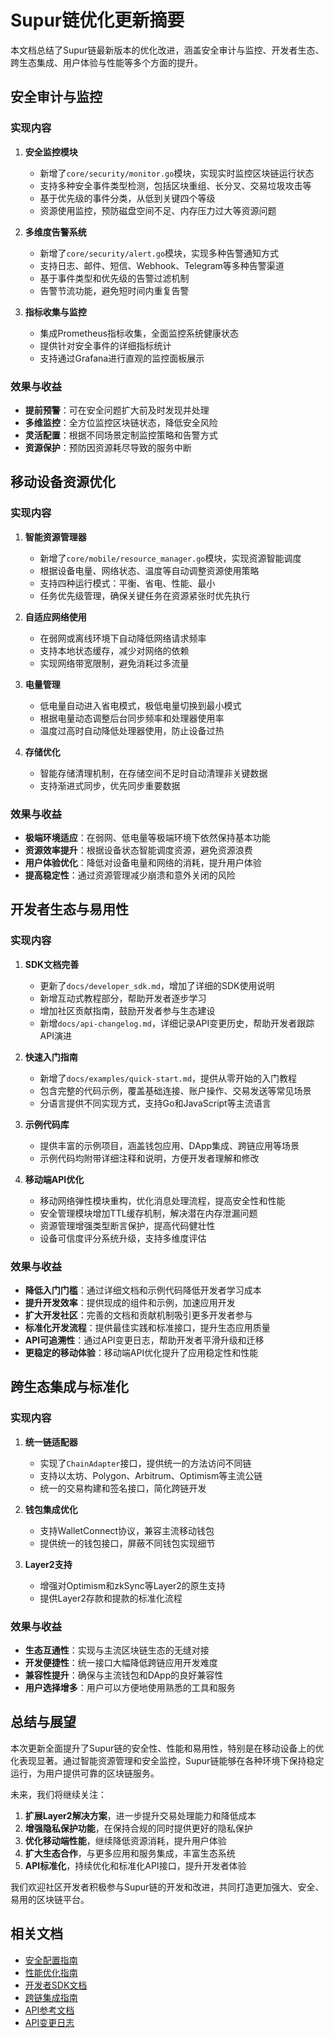 # Supur链优化更新摘要

本文档总结了Supur链最新版本的优化改进，涵盖安全审计与监控、开发者生态、跨生态集成、用户体验与性能等多个方面的提升。

## 安全审计与监控

### 实现内容

1. **安全监控模块**
   - 新增了`core/security/monitor.go`模块，实现实时监控区块链运行状态
   - 支持多种安全事件类型检测，包括区块重组、长分叉、交易垃圾攻击等
   - 基于优先级的事件分类，从低到关键四个等级
   - 资源使用监控，预防磁盘空间不足、内存压力过大等资源问题

2. **多维度告警系统**
   - 新增了`core/security/alert.go`模块，实现多种告警通知方式
   - 支持日志、邮件、短信、Webhook、Telegram等多种告警渠道
   - 基于事件类型和优先级的告警过滤机制
   - 告警节流功能，避免短时间内重复告警

3. **指标收集与监控**
   - 集成Prometheus指标收集，全面监控系统健康状态
   - 提供针对安全事件的详细指标统计
   - 支持通过Grafana进行直观的监控面板展示

### 效果与收益

- **提前预警**：可在安全问题扩大前及时发现并处理
- **多维监控**：全方位监控区块链状态，降低安全风险
- **灵活配置**：根据不同场景定制监控策略和告警方式
- **资源保护**：预防因资源耗尽导致的服务中断

## 移动设备资源优化

### 实现内容

1. **智能资源管理器**
   - 新增了`core/mobile/resource_manager.go`模块，实现资源智能调度
   - 根据设备电量、网络状态、温度等自动调整资源使用策略
   - 支持四种运行模式：平衡、省电、性能、最小
   - 任务优先级管理，确保关键任务在资源紧张时优先执行

2. **自适应网络使用**
   - 在弱网或离线环境下自动降低网络请求频率
   - 支持本地状态缓存，减少对网络的依赖
   - 实现网络带宽限制，避免消耗过多流量

3. **电量管理**
   - 低电量自动进入省电模式，极低电量切换到最小模式
   - 根据电量动态调整后台同步频率和处理器使用率
   - 温度过高时自动降低处理器使用，防止设备过热

4. **存储优化**
   - 智能存储清理机制，在存储空间不足时自动清理非关键数据
   - 支持渐进式同步，优先同步重要数据

### 效果与收益

- **极端环境适应**：在弱网、低电量等极端环境下依然保持基本功能
- **资源效率提升**：根据设备状态智能调度资源，避免资源浪费
- **用户体验优化**：降低对设备电量和网络的消耗，提升用户体验
- **提高稳定性**：通过资源管理减少崩溃和意外关闭的风险

## 开发者生态与易用性

### 实现内容

1. **SDK文档完善**
   - 更新了`docs/developer_sdk.md`，增加了详细的SDK使用说明
   - 新增互动式教程部分，帮助开发者逐步学习
   - 增加社区贡献指南，鼓励开发者参与生态建设
   - 新增`docs/api-changelog.md`，详细记录API变更历史，帮助开发者跟踪API演进

2. **快速入门指南**
   - 新增了`docs/examples/quick-start.md`，提供从零开始的入门教程
   - 包含完整的代码示例，覆盖基础连接、账户操作、交易发送等常见场景
   - 分语言提供不同实现方式，支持Go和JavaScript等主流语言

3. **示例代码库**
   - 提供丰富的示例项目，涵盖钱包应用、DApp集成、跨链应用等场景
   - 示例代码均附带详细注释和说明，方便开发者理解和修改

4. **移动端API优化**
   - 移动网络弹性模块重构，优化消息处理流程，提高安全性和性能
   - 安全管理模块增加TTL缓存机制，解决潜在内存泄漏问题
   - 资源管理增强类型断言保护，提高代码健壮性
   - 设备可信度评分系统升级，支持多维度评估

### 效果与收益

- **降低入门门槛**：通过详细文档和示例代码降低开发者学习成本
- **提升开发效率**：提供现成的组件和示例，加速应用开发
- **扩大开发社区**：完善的文档和贡献机制吸引更多开发者参与
- **标准化开发流程**：提供最佳实践和标准接口，提升生态应用质量
- **API可追溯性**：通过API变更日志，帮助开发者平滑升级和迁移
- **更稳定的移动体验**：移动端API优化提升了应用稳定性和性能

## 跨生态集成与标准化

### 实现内容

1. **统一链适配器**
   - 实现了`ChainAdapter`接口，提供统一的方法访问不同链
   - 支持以太坊、Polygon、Arbitrum、Optimism等主流公链
   - 统一的交易构建和签名接口，简化跨链开发

2. **钱包集成优化**
   - 支持WalletConnect协议，兼容主流移动钱包
   - 提供统一的钱包接口，屏蔽不同钱包实现细节

3. **Layer2支持**
   - 增强对Optimism和zkSync等Layer2的原生支持
   - 提供Layer2存款和提款的标准化流程

### 效果与收益

- **生态互通性**：实现与主流区块链生态的无缝对接
- **开发便捷性**：统一接口大幅降低跨链应用开发难度
- **兼容性提升**：确保与主流钱包和DApp的良好兼容性
- **用户选择增多**：用户可以方便地使用熟悉的工具和服务

## 总结与展望

本次更新全面提升了Supur链的安全性、性能和易用性，特别是在移动设备上的优化表现显著。通过智能资源管理和安全监控，Supur链能够在各种环境下保持稳定运行，为用户提供可靠的区块链服务。

未来，我们将继续关注：

1. **扩展Layer2解决方案**，进一步提升交易处理能力和降低成本
2. **增强隐私保护功能**，在保持合规的同时提供更好的隐私保护
3. **优化移动端性能**，继续降低资源消耗，提升用户体验
4. **扩大生态合作**，与更多应用和服务集成，丰富生态系统
5. **API标准化**，持续优化和标准化API接口，提升开发者体验

我们欢迎社区开发者积极参与Supur链的开发和改进，共同打造更加强大、安全、易用的区块链平台。

## 相关文档

- [安全配置指南](./security-guide.md)
- [性能优化指南](./performance-tuning.md)
- [开发者SDK文档](./developer_sdk.md)
- [跨链集成指南](./cross_chain_integration.md)
- [API参考文档](./api-reference.md)
- [API变更日志](./api-changelog.md) 